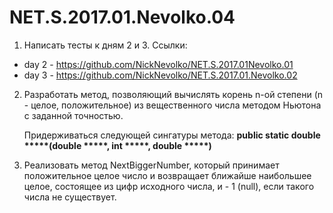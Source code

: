 # NET.S.2017.01.Nevolko.04

1.  Написать тесты к дням 2 и 3. Ссылки:
   *  day 2 - https://github.com/NickNevolko/NET.S.2017.01Nevolko.01
   *  day 3 - https://github.com/NickNevolko/NET.S.2017.01.Nevolko.02
2.	Разработать метод, позволяющий вычислять корень n-ой степени
    (n - целое, положительное) из вещественного числа методом Ньютона с заданной точностью.
    
    Придерживаться следующей сингатуры метода:
    <b>public static double *****(double *****, int *****, double *****)</b>
3.	Реализовать метод NextBiggerNumber, который принимает положительное целое число и возвращает ближайше наибольшее  целое, состоящее из цифр исходного числа, и - 1 (null), если такого числа не существует. 
